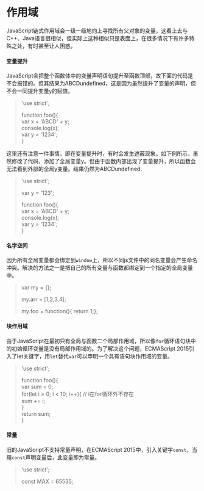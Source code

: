 # 作用域

JavaScript链式作用域会一级一级地向上寻找所有父对象的变量，这看上去与C++、Java语言很相似，但实际上这种相似只是表面上，在很多情况下有许多特殊之处，有时甚至让人困惑。

#### 变量提升

JavaScript会把整个函数体中的变量声明语句提升至函数顶部，故下面的代码是不会报错的。但其结果为ABCDundefined，这是因为虽然提升了变量的声明，但不会一同提升变量`y`的赋值。

> 'use strict';
>
> function foo\(\){  
>     var x = 'ABCD' + y;  
>     console.log\(x\);  
>     var y = '1234';  
> }

这里还有注意一件事情，即在变量提升时，有时会发生遮蔽现象。如下例所示，虽然修改了代码，添加了全局变量y。但由于函数内部出现了变量提升，所以函数会无法看到外部的全局y变量。结果仍然为ABCDundefined.

> 'use strict';
>
> var y = '123';
>
> function foo\(\){  
>     var x = 'ABCD' + y;  
>     console.log\(x\);  
>     var y = '1234';  
> }

#### 名字空间

因为所有全局变量都会绑定到`window`上，所以不同js文件中的同名变量会产生命名冲突。解决的方法之一是把自己的所有变量与函数都绑定到一个指定的全局变量中。

> var my = {};
>
> my.arr = \[1,2,3,4\];
>
> my.foo = function\(\){ return 1;};

#### 块作用域

由于JavaScript在最初只有全局与函数二个局部作用域，所以像`for`循环语句块中的初始循环变量是没有局部作用域的。为了解决这个问题，ECMAScript 2015引入了let关键字，用`let`替代`var`可以申明一个具有语句块作用域的变量。

> 'use strict';
>
> function foo\(\){  
>     var sum = 0;  
>     for\(let i = 0; i &lt; 10; i++\){      // i在for循环外不存在  
>         sum += i;  
>     }  
>     return sum;  
> }

#### 常量

旧的JavaScript不支持常量声明，在ECMAScript 2015中，引入关键字`const`，当用`const`声明变量后，此变量即为常量。

> 'use strict';
>
> const MAX = 65535;



